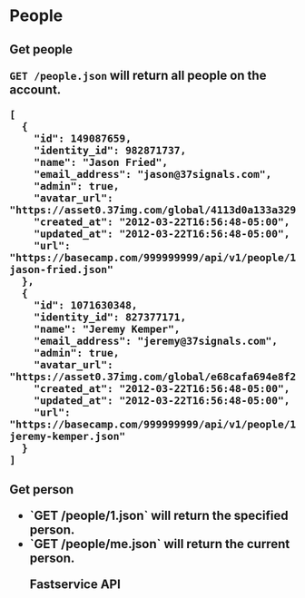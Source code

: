People
===============
<h2>Get people

`GET /people.json` will return all people on the account.

```
[
  {
    "id": 149087659,
    "identity_id": 982871737,
    "name": "Jason Fried",
    "email_address": "jason@37signals.com",
    "admin": true,
    "avatar_url": "https://asset0.37img.com/global/4113d0a133a32931be8934e70b2ea21efeff72c1/avatar.96.gif",
    "created_at": "2012-03-22T16:56:48-05:00",
    "updated_at": "2012-03-22T16:56:48-05:00",
    "url": "https://basecamp.com/999999999/api/v1/people/149087659-jason-fried.json"
  },
  {
    "id": 1071630348,
    "identity_id": 827377171,
    "name": "Jeremy Kemper",
    "email_address": "jeremy@37signals.com",
    "admin": true,
    "avatar_url": "https://asset0.37img.com/global/e68cafa694e8f22203eb36f13dccfefa9ac0acb2/avatar.96.gif",
    "created_at": "2012-03-22T16:56:48-05:00",
    "updated_at": "2012-03-22T16:56:48-05:00",
    "url": "https://basecamp.com/999999999/api/v1/people/1071630348-jeremy-kemper.json"
  }
]
```
<h2>Get person

<ul>
  <li>`GET /people/1.json` will return the specified person.</li>
  <li>`GET /people/me.json` will return the current person.</li>
  
  

Fastservice API
